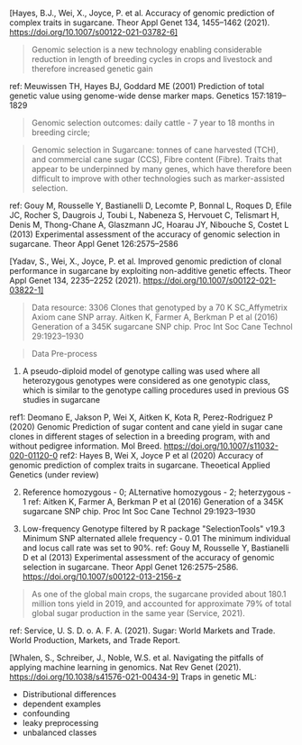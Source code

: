 [Hayes, B.J., Wei, X., Joyce, P. et al. Accuracy of genomic prediction of complex traits in sugarcane. Theor Appl Genet 134, 1455–1462 (2021). https://doi.org/10.1007/s00122-021-03782-6]
>Genomic selection is a new technology enabling considerable reduction in length of breeding cycles in crops and livestock and therefore increased genetic gain
>
ref: Meuwissen TH, Hayes BJ, Goddard ME (2001) Prediction of total genetic value using genome-wide dense marker maps. Genetics 157:1819–1829

>Genomic selection outcomes: daily cattle - 7 year to 18 months in breeding circle;

>Genomic selection in Sugarcane: tonnes of cane harvested (TCH), and commercial cane sugar (CCS), Fibre content (Fibre). Traits that appear to be underpinned by many genes, which have therefore been difficult to improve with other technologies such as marker-assisted selection.

ref: Gouy M, Rousselle Y, Bastianelli D, Lecomte P, Bonnal L, Roques D, Efile JC, Rocher S, Daugrois J, Toubi L, Nabeneza S, Hervouet C, Telismart H, Denis M, Thong-Chane A, Glaszmann JC, Hoarau JY, Nibouche S, Costet L (2013) Experimental assessment of the accuracy of genomic selection in sugarcane. Theor Appl Genet 126:2575–2586

[Yadav, S., Wei, X., Joyce, P. et al. Improved genomic prediction of clonal performance in sugarcane by exploiting non-additive genetic effects. Theor Appl Genet 134, 2235–2252 (2021). https://doi.org/10.1007/s00122-021-03822-1]
>Data resource: 3306 Clones that genotyped by a 70 K SC_Affymetrix Axiom cane SNP array.
Aitken K, Farmer A, Berkman P et al (2016) Generation of a 345K sugarcane SNP chip. Proc Int Soc Cane Technol 29:1923–1930

>Data Pre-process
1. A pseudo-diploid model of genotype calling was used where all heterozygous genotypes were considered as one genotypic class, which is similar to the genotype calling procedures used in previous GS studies in sugarcane

ref1: Deomano E, Jakson P, Wei X, Aitken K, Kota R, Perez-Rodriguez P (2020) Genomic Prediction of sugar content and cane yield in sugar cane clones in different stages of selection in a breeding program, with and without pedigree information. Mol Breed. https://doi.org/10.1007/s11032-020-01120-0
ref2: Hayes B, Wei X, Joyce P et al (2020) Accuracy of genomic prediction of complex traits in sugarcane. Theoetical Applied Genetics (under review)

2. Reference homozygous - 0; ALternative homozygous - 2; heterzygous - 1
ref: Aitken K, Farmer A, Berkman P et al (2016) Generation of a 345K sugarcane SNP chip. Proc Int Soc Cane Technol 29:1923–1930

3. Low-frequency Genotype filtered by R package "SelectionTools" v19.3
    Minimum SNP alternated allele frequency - 0.01 
    The minimum individual and locus call rate was set to 90%.
    ref: Gouy M, Rousselle Y, Bastianelli D et al (2013) Experimental assessment of the accuracy of genomic selection in sugarcane. Theor Appl Genet 126:2575–2586. https://doi.org/10.1007/s00122-013-2156-z

> As one of the global main crops, the sugarcane provided about 180.1 million tons yield in 2019, and accounted for approximate 79% of total global sugar production in the same year (Service, 2021). 

ref: Service, U. S. D. o. A. F. A. (2021). Sugar: World Markets and Trade. World Production, Markets, and Trade Report.

[Whalen, S., Schreiber, J., Noble, W.S. et al. Navigating the pitfalls of applying machine learning in genomics. Nat Rev Genet (2021). https://doi.org/10.1038/s41576-021-00434-9]
Traps in genetic ML:

+ Distributional differences
+ dependent examples
+ confounding
+ leaky preprocessing
+ unbalanced classes
